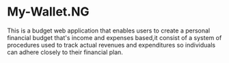 # My-Wallet.NG

This is a budget web application that enables users to create a personal financial budget that's income and expenses based,it consist of a system of procedures used to track actual revenues and expenditures so individuals can adhere closely to their financial plan.

